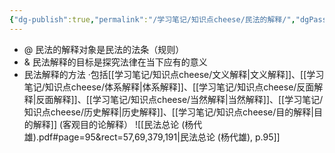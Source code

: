 ```yaml
---
{"dg-publish":true,"permalink":"/学习笔记/知识点cheese/民法的解释/","dgPassFrontmatter":true,"created":"2024-07-16T10:02:29.789+08:00","updated":"2024-09-11T12:11:55.303+08:00"}
---
```


- @ 民法的解释对象是民法的法条（规则）
- & 民法解释的目标是探究法律在当下应有的意义
- 民法解释的方法
·包括[[学习笔记/知识点cheese/文义解释\|文义解释]]、[[学习笔记/知识点cheese/体系解释\|体系解释]]、[[学习笔记/知识点cheese/反面解释\|反面解释]]、[[学习笔记/知识点cheese/当然解释\|当然解释]]、[[学习笔记/知识点cheese/历史解释\|历史解释]]、[[学习笔记/知识点cheese/目的解释\|目的解释]] (客观目的论解释）
![[民法总论 (杨代雄).pdf#page=95&rect=57,69,379,191|民法总论 (杨代雄), p.95]]

